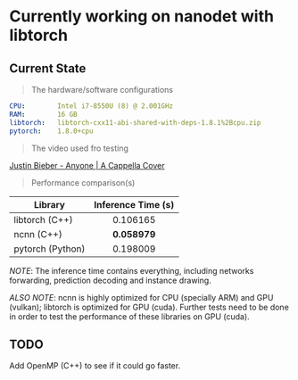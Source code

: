 # Currently working on nanodet with libtorch

## Current State

> The hardware/software configurations

```yaml
CPU:		Intel i7-8550U (8) @ 2.001GHz
RAM:		16 GB
libtorch:	libtorch-cxx11-abi-shared-with-deps-1.8.1%2Bcpu.zip
pytorch:	1.8.0+cpu
```

> The video used fro testing

[Justin Bieber - Anyone | A Cappella Cover](https://www.youtube.com/watch?v=1LhxU6eTCWE)

> Performance comparison(s)

| Library            | Inference Time (s)           |
| ------------------ |:----------------------------:|
| libtorch (C++)     | 0.106165                     |
| ncnn (C++)         | **0.058979**                 |
| pytorch (Python)   | 0.198009          |

*NOTE*: The inference time contains everything, including networks forwarding,  prediction decoding and instance drawing.

*ALSO NOTE*: ncnn is highly optimized for CPU (specially ARM) and GPU (vulkan); libtorch is optimized for GPU (cuda). Further tests need to be done in order to test the performance of these libraries on GPU (cuda).

## TODO

Add OpenMP (C++) to see if it could go faster.
